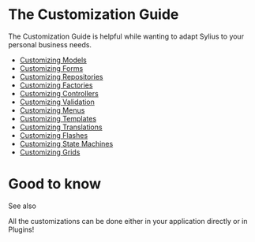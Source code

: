 # The Customization Guide
The Customization Guide is helpful while wanting to adapt Sylius to your personal business needs.

- [Customizing Models](model.html)
- [Customizing Forms](form.html)
- [Customizing Repositories](repository.html)
- [Customizing Factories](factory.html)
- [Customizing Controllers](controller.html)
- [Customizing Validation](validation.html)
- [Customizing Menus](menu.html)
- [Customizing Templates](template.html)
- [Customizing Translations](translation.html)
- [Customizing Flashes](flash.html)
- [Customizing State Machines](state_machine.html)
- [Customizing Grids](grid.html)

# Good to know
See also

All the customizations can be done either in your application directly or in Plugins!